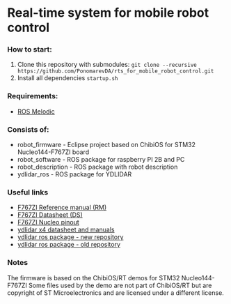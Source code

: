 # Real-time system for mobile robot control

### How to start:

1. Clone this repository with submodules:
`git clone --recursive https://github.com/PonomarevDA/rts_for_mobile_robot_control.git`
2. Install all dependencies
`startup.sh`

### Requirements:

- [ROS Melodic](http://wiki.ros.org/melodic)

### Consists of:

* robot_firmware - Eclipse project based on ChibiOS for STM32 Nucleo144-F767ZI board
* robot_software - ROS package for raspberry PI 2B and PC
* robot_description - ROS package with robot description
* ydlidar_ros - ROS package for YDLIDAR

### Useful links

* [F767ZI Reference manual (RM)](http://www.st.com/content/ccc/resource/technical/document/reference_manual/group0/96/8b/0d/ec/16/22/43/71/DM00224583/files/DM00224583.pdf/jcr:content/translations/en.DM00224583.pdf)
* [F767ZI Datasheet (DS)](http://www.st.com/content/ccc/resource/technical/document/datasheet/group3/c5/37/9c/1d/a6/09/4e/1a/DM00273119/files/DM00273119.pdf/jcr:content/translations/en.DM00273119.pdf)
* [F767ZI Nucleo pinout](https://os.mbed.com/platforms/ST-Nucleo-F767ZI/)
* [ydlidar x4 datasheet and manuals](http://www.ydlidar.com/download/)
* [ydlidar ros package - new repository](https://github.com/YDLIDAR/ydlidar_ros/)
* [ydlidar ros package - old repository](https://github.com/EAIBOT/ydlidar/)

### Notes

The firmware is based on the ChibiOS/RT demos for STM32 Nucleo144-F767ZI
Some files used by the demo are not part of ChibiOS/RT but are copyright of
ST Microelectronics and are licensed under a different license.

